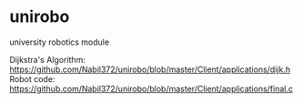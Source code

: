 # unirobo
university robotics module

Dijkstra's Algorithm: https://github.com/Nabil372/unirobo/blob/master/Client/applications/dijk.h
Robot code: https://github.com/Nabil372/unirobo/blob/master/Client/applications/final.c
